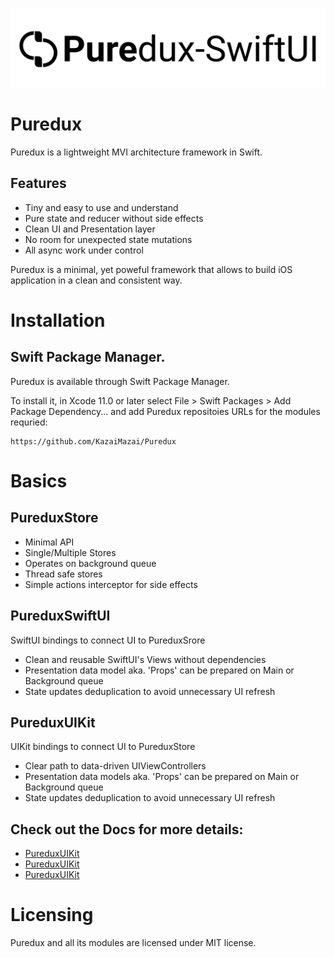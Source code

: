 <p align="center">
  <img src="Logo.svg?raw=true" alt="Sublime's custom image"/>
</p>

# Puredux

Puredux is a lightweight MVI architecture framework in Swift.

## Features

- Tiny and easy to use and understand
- Pure state and reducer without side effects
- Clean UI and Presentation layer
- No room for unexpected state mutations
- All async work under control

Puredux is a minimal, yet poweful framework that allows to build iOS application in a clean and consistent way.

# Installation

## Swift Package Manager.

Puredux is available through Swift Package Manager. 

To install it, in Xcode 11.0 or later select File > Swift Packages > Add Package Dependency... and add Puredux repositoies URLs for the modules requried:

```
https://github.com/KazaiMazai/Puredux
```

# Basics

## PureduxStore

- Minimal API
- Single/Multiple Stores
- Operates on background queue
- Thread safe stores
- Simple actions interceptor for side effects

## PureduxSwiftUI

SwiftUI bindings to connect UI to PureduxSrore

- Сlean and reusable SwiftUI's Views without dependencies
- Presentation data model aka. 'Props' can be prepared on Main or Background queue
- State updates deduplication to avoid unnecessary UI refresh

## PureduxUIKit

UIKit bindings to connect UI to PureduxStore

- Clear path to data-driven UIViewControllers
- Presentation data models aka. 'Props' can be prepared on Main or Background queue
- State updates deduplication to avoid unnecessary UI refresh

## Check out the Docs for more details:
 
- [PureduxUIKit](Docs/PureduxStore.md)
- [PureduxUIKit](Docs/PureduxSwiftUI.md)
- [PureduxUIKit](Docs/PureduxUIKit.md)

# Licensing

Puredux and all its modules are licensed under MIT license.



